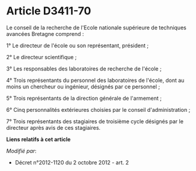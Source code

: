 # Article D3411-70

Le conseil de la recherche de             l'Ecole nationale supérieure de techniques avancées Bretagne comprend : 

1° Le directeur de l'école ou son représentant, président ; 

2° Le directeur scientifique ; 

3° Les responsables des laboratoires de recherche de l'école ; 

4° Trois représentants du personnel des laboratoires de l'école, dont au moins un chercheur ou ingénieur, désignés par ce
personnel ; 

5° Trois représentants de la direction générale de l'armement ; 

6° Cinq personnalités extérieures choisies par le conseil d'administration ; 

7° Trois représentants des stagiaires de troisième cycle désignés par le directeur après avis de ces stagiaires.

**Liens relatifs à cet article**

_Modifié par_:

  - Décret n°2012-1120 du 2 octobre 2012 - art. 2
